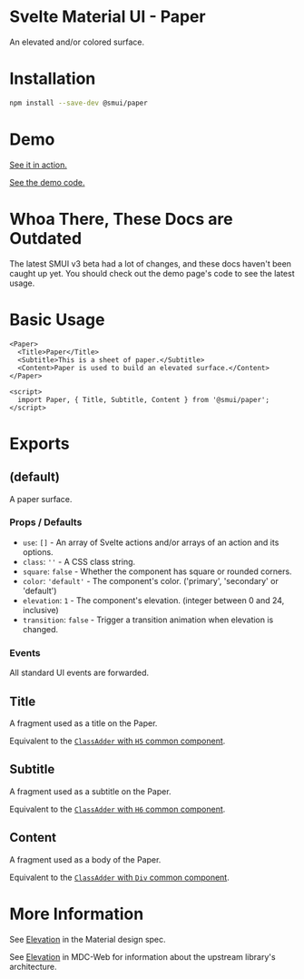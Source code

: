 # Svelte Material UI - Paper

An elevated and/or colored surface.

# Installation

```sh
npm install --save-dev @smui/paper
```

# Demo

[See it in action.](https://sveltematerialui.com/demo/paper)

[See the demo code.](/site/src/routes/demo/paper/)

# Whoa There, These Docs are Outdated

The latest SMUI v3 beta had a lot of changes, and these docs haven't been caught up yet. You should check out the demo page's code to see the latest usage.

# Basic Usage

```svelte
<Paper>
  <Title>Paper</Title>
  <Subtitle>This is a sheet of paper.</Subtitle>
  <Content>Paper is used to build an elevated surface.</Content>
</Paper>

<script>
  import Paper, { Title, Subtitle, Content } from '@smui/paper';
</script>
```

# Exports

## (default)

A paper surface.

### Props / Defaults

- `use`: `[]` - An array of Svelte actions and/or arrays of an action and its options.
- `class`: `''` - A CSS class string.
- `square`: `false` - Whether the component has square or rounded corners.
- `color`: `'default'` - The component's color. ('primary', 'secondary' or 'default')
- `elevation`: `1` - The component's elevation. (integer between 0 and 24, inclusive)
- `transition`: `false` - Trigger a transition animation when elevation is changed.

### Events

All standard UI events are forwarded.

## Title

A fragment used as a title on the Paper.

Equivalent to the [`ClassAdder` with `H5` common component](/packages/common/README.md#classaddersvelte).

## Subtitle

A fragment used as a subtitle on the Paper.

Equivalent to the [`ClassAdder` with `H6` common component](/packages/common/README.md#classaddersvelte).

## Content

A fragment used as a body of the Paper.

Equivalent to the [`ClassAdder` with `Div` common component](/packages/common/README.md#classaddersvelte).

# More Information

See [Elevation](https://material.io/design/environment/elevation.html) in the Material design spec.

See [Elevation](https://github.com/material-components/material-components-web/tree/v10.0.0/packages/mdc-elevation) in MDC-Web for information about the upstream library's architecture.
